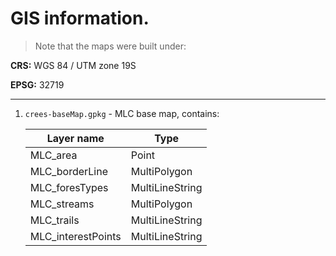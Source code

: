 # GIS information.

> Note that the maps were built under:

**CRS:** WGS 84 / UTM zone 19S

**EPSG:** 32719
	
---

1. `crees-baseMap.gpkg` - MLC base map, contains:

	| **Layer name**	|		**Type**		|
	| ----------- | ----------- |
	| MLC_area    | Point	|
	| MLC_borderLine  | MultiPolygon |
	| MLC_foresTypes	| MultiLineString	|
	|	MLC_streams			|	MultiPolygon	|
	|	MLC_trails			|	MultiLineString	|
	|	MLC_interestPoints	|	MultiLineString	|
